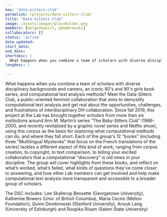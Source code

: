 ```yaml
---
key: 'data-sitters-club'
permalink: /projects/data-sitters-club/
title: "Data-Sitters Club"
image: /assets/images/placeholder.png
members: [malgeehewitt, qdombrowski]
collaborators: []
status: 'active'
date_updated:
start_date:
end_date:
shortdesc: |
  What happens when you combine a team of scholars with diverse disciplinary backgrounds and careers, an iconic 80's and 90's girls book series, and computational text analysis methods? Meet the Data-Sitters Club.
longdesc: |
  
---
```


What happens when you combine a team of scholars with diverse disciplinary backgrounds and careers, an iconic 80's and 90's girls book series, and computational text analysis methods? Meet the Data-Sitters Club, a public-oriented feminist collaboration that aims to demystify computational text analysis and get real about the opportunities, challenges, and frustrations of interdisciplinary DH collaboration. Since fall 2019, this project at the Lab has brought together scholars from more than six institutions around Ann M. Martin’s series “The Baby-Sitters Club” (1986-2000, and recently revitalized by a graphic novel series and Netflix show), using this corpus as the basis for exploring what computational methods can do, and where they fall short. Each of the group's 12 "books" (including three "Multilingual Mysteries" that focus on the French translations of the series) tackles a different aspect of this kind of work, ranging from corpus creation, to copyright, to text comparison, to telling your excited collaborators that a computational "discovery" is old news in your discipline. The group will cover highlights from these books, and reflect on what’s worked, what’s failed, what kinds of questions they’ve come closer to answering, and how other Lab members can get involved and help make computational text analysis more transparent and accessible to a broader group of scholars.

The DSC includes: Lee Skallerup Bessette (Georgetown University), Katherine Bowers (Univ. of British Columbia), Maria Cecire (Mellon Foundation), Quinn Dombrowski (Stanford University), Anouk Lang (University of Edinburgh) and Roopika Risam (Salem State University)